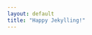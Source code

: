 ```yaml
---
layout: default
title: "Happy Jekylling!"
---
```


<!-- ## You're ready to go!

Start developing your Jekyll website. -->
